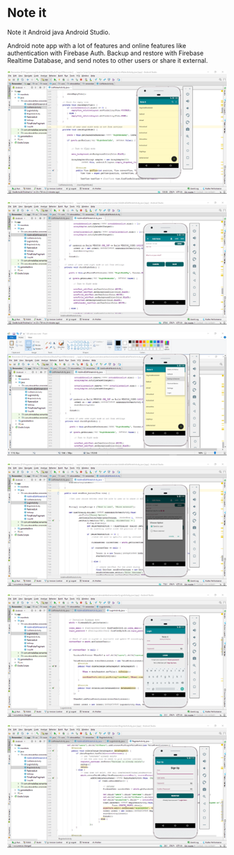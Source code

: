 # Note it
Note it Android java Android Studio.

Android note app with a lot of features and online features like authentication with Firebase Auth.
Backup and restore with Firebase Realtime Database, and send notes to other users or share it external.


![](01%20list.png)

![](02%20add%20new%20note.png)

![](03%20backup%20and%20restore.png)

![](04%20send%20note.png)

![](05%20login.png)

![](06%20register.png)
